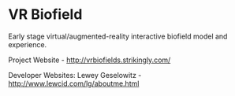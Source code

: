 # VR Biofield
Early stage virtual/augmented-reality interactive biofield model and experience.

Project Website - http://vrbiofields.strikingly.com/

[logo]: https://github.com/leweyg/vrbiofield/blob/master/articles/images/HandEnergy_progress_4_png.png "VR Biofield | Model | Simulation | Visualization"

Developer Websites:
Lewey Geselowitz - http://www.lewcid.com/lg/aboutme.html 